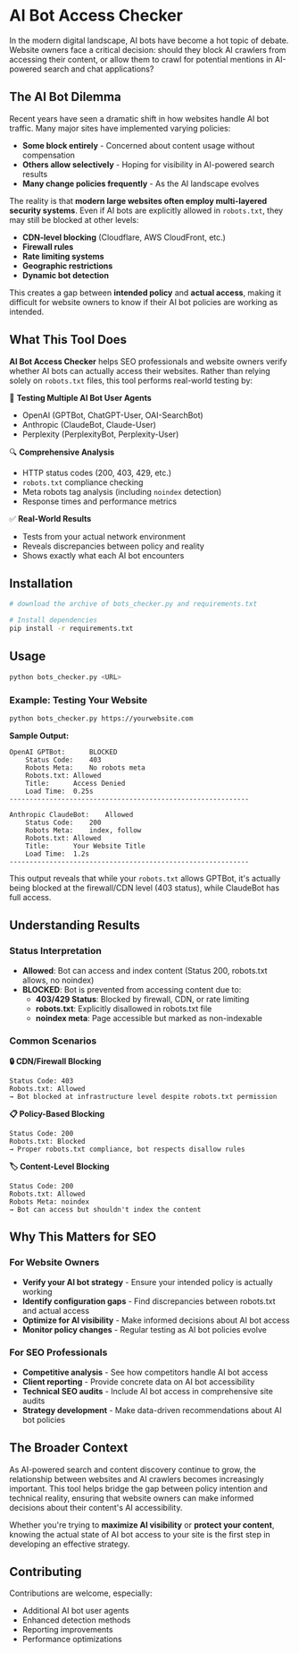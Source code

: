 # AI Bot Access Checker

In the modern digital landscape, AI bots have become a hot topic of debate. Website owners face a critical decision: should they block AI crawlers from accessing their content, or allow them to crawl for potential mentions in AI-powered search and chat applications?

## The AI Bot Dilemma

Recent years have seen a dramatic shift in how websites handle AI bot traffic. Many major sites have implemented varying policies:

- **Some block entirely** - Concerned about content usage without compensation
- **Others allow selectively** - Hoping for visibility in AI-powered search results  
- **Many change policies frequently** - As the AI landscape evolves

The reality is that **modern large websites often employ multi-layered security systems**. Even if AI bots are explicitly allowed in `robots.txt`, they may still be blocked at other levels:

- **CDN-level blocking** (Cloudflare, AWS CloudFront, etc.)
- **Firewall rules** 
- **Rate limiting systems**
- **Geographic restrictions**
- **Dynamic bot detection**

This creates a gap between **intended policy** and **actual access**, making it difficult for website owners to know if their AI bot policies are working as intended.

## What This Tool Does

**AI Bot Access Checker** helps SEO professionals and website owners verify whether AI bots can actually access their websites. Rather than relying solely on `robots.txt` files, this tool performs real-world testing by:

🤖 **Testing Multiple AI Bot User Agents**
- OpenAI (GPTBot, ChatGPT-User, OAI-SearchBot)
- Anthropic (ClaudeBot, Claude-User)  
- Perplexity (PerplexityBot, Perplexity-User)

🔍 **Comprehensive Analysis**
- HTTP status codes (200, 403, 429, etc.)
- `robots.txt` compliance checking
- Meta robots tag analysis (including `noindex` detection)
- Response times and performance metrics

✅ **Real-World Results**
- Tests from your actual network environment
- Reveals discrepancies between policy and reality
- Shows exactly what each AI bot encounters

## Installation

```bash
# download the archive of bots_checker.py and requirements.txt

# Install dependencies
pip install -r requirements.txt
```

## Usage

```bash
python bots_checker.py <URL>
```

### Example: Testing Your Website

```bash
python bots_checker.py https://yourwebsite.com
```

**Sample Output:**
```
OpenAI GPTBot:		BLOCKED
	Status Code:	403
	Robots Meta:	No robots meta
	Robots.txt:	Allowed
	Title:		Access Denied
	Load Time:	0.25s
------------------------------------------------------------

Anthropic ClaudeBot:	Allowed
	Status Code:	200
	Robots Meta:	index, follow
	Robots.txt:	Allowed
	Title:		Your Website Title
	Load Time:	1.2s
------------------------------------------------------------
```

This output reveals that while your `robots.txt` allows GPTBot, it's actually being blocked at the firewall/CDN level (403 status), while ClaudeBot has full access.

## Understanding Results

### Status Interpretation

- **Allowed**: Bot can access and index content (Status 200, robots.txt allows, no noindex)
- **BLOCKED**: Bot is prevented from accessing content due to:
  - **403/429 Status**: Blocked by firewall, CDN, or rate limiting
  - **robots.txt**: Explicitly disallowed in robots.txt file  
  - **noindex meta**: Page accessible but marked as non-indexable

### Common Scenarios

**🔒 CDN/Firewall Blocking**
```
Status Code: 403
Robots.txt: Allowed
→ Bot blocked at infrastructure level despite robots.txt permission
```

**📋 Policy-Based Blocking**
```
Status Code: 200  
Robots.txt: Blocked
→ Proper robots.txt compliance, bot respects disallow rules
```

**🏷️ Content-Level Blocking**
```
Status Code: 200
Robots.txt: Allowed
Robots Meta: noindex
→ Bot can access but shouldn't index the content
```

## Why This Matters for SEO

### For Website Owners
- **Verify your AI bot strategy** - Ensure your intended policy is actually working
- **Identify configuration gaps** - Find discrepancies between robots.txt and actual access
- **Optimize for AI visibility** - Make informed decisions about AI bot access
- **Monitor policy changes** - Regular testing as AI bot policies evolve

### For SEO Professionals  
- **Competitive analysis** - See how competitors handle AI bot access
- **Client reporting** - Provide concrete data on AI bot accessibility
- **Technical SEO audits** - Include AI bot access in comprehensive site audits
- **Strategy development** - Make data-driven recommendations about AI bot policies

## The Broader Context

As AI-powered search and content discovery continue to grow, the relationship between websites and AI crawlers becomes increasingly important. This tool helps bridge the gap between policy intention and technical reality, ensuring that website owners can make informed decisions about their content's AI accessibility.

Whether you're trying to **maximize AI visibility** or **protect your content**, knowing the actual state of AI bot access to your site is the first step in developing an effective strategy.

## Contributing

Contributions are welcome, especially:
- Additional AI bot user agents
- Enhanced detection methods
- Reporting improvements
- Performance optimizations
